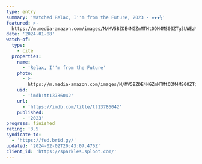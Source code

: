 ```yaml
---
type: entry
summary: 'Watched Relax, I''m from the Future, 2023 - ★★★½'
featured: >-
  https://m.media-amazon.com/images/M/MV5BZDE4NGZmMTMtODM4MS00ZTg3LWEzM2YtM2JkNmQxOGIyMjcxXkEyXkFqcGdeQXVyNzc0MTgzMzU@._V1_SX300.jpg
date: '2024-01-08'
watch-of:
  type:
    - cite
  properties:
    name:
      - 'Relax, I''m from the Future'
    photo:
      - >-
        https://m.media-amazon.com/images/M/MV5BZDE4NGZmMTMtODM4MS00ZTg3LWEzM2YtM2JkNmQxOGIyMjcxXkEyXkFqcGdeQXVyNzc0MTgzMzU@._V1_SX300.jpg
    uid:
      - 'imdb:tt13786042'
    url:
      - 'https://imdb.com/title/tt13786042'
    published:
      - '2023'
progress: finished
rating: '3.5'
syndicate-to:
  - 'https://fed.brid.gy/'
updated: '2024-02-02T20:43:07.476Z'
client_id: 'https://sparkles.sploot.com/'
---
```


